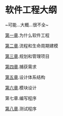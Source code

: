 # 软件工程大纲
~可能...大概...很不全~

[第一章](./1_%E4%B8%BA%E4%BB%80%E4%B9%88%E8%BD%AF%E4%BB%B6%E5%B7%A5%E7%A8%8B.textbundle/text.md).为什么软件工程

[第二章](./2_%E6%B5%81%E7%A8%8B%E5%92%8C%E7%94%9F%E5%91%BD%E5%91%A8%E6%9C%9F%E5%BB%BA%E6%A8%A1.textbundle/text.md).流程和生命周期建模

[第三章](./3_%E8%A7%84%E5%88%92%E5%92%8C%E7%AE%A1%E7%90%86%E9%A1%B9%E7%9B%AE.textbundle/text.md).规划和管理项目

[第四章](./4_%E6%8D%95%E8%8E%B7%E9%9C%80%E6%B1%82.textbundle/text.md).捕获需求

[第五章](./5_%E8%AE%BE%E8%AE%A1%E4%BD%93%E7%B3%BB%E7%BB%93%E6%9E%84.textbundle/text.md).设计体系结构

[第六章](./6_%E6%A8%A1%E5%9D%97%E8%AE%BE%E8%AE%A1.textbundle/text.md).模块设计

第七章.编写程序

[第八章](./8_%E6%B5%8B%E8%AF%95%E7%A8%8B%E5%BA%8F.textbundle/text.md).测试程序
